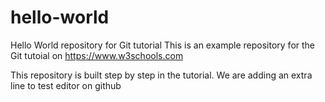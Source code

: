 # hello-world
Hello World repository for Git tutorial
This is an example repository for the Git tutoial on https://www.w3schools.com

This repository is built step by step in the tutorial.
We are adding an extra line to test editor on github
